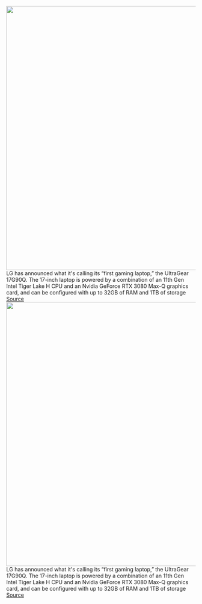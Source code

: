 <img src='https://cdn.vox-cdn.com/thumbor/Zq9Et8GJxyA-vQMhL7J0kLP2_3E=/0x0:2000x1333/1200x800/filters:focal(840x507:1160x827)/cdn.vox-cdn.com/uploads/chorus_image/image/70296147/LG_UltraGear_Gaming_0001.0.jpg' width='700px' /><br/>
LG has announced what it's calling its “first gaming laptop,” the UltraGear 17G90Q. The 17-inch laptop is powered by a combination of an 11th Gen Intel Tiger Lake H CPU and an Nvidia GeForce RTX 3080 Max-Q graphics card, and can be configured with up to 32GB of RAM and 1TB of storage
<a href='https://www.theverge.com/2021/12/20/22846139/lg-ultragear-17g90q-rtx-3080-gpu-11th-gen-intel-cpu-storage-gaming-laptop'> Source <a/><img src='https://cdn.vox-cdn.com/thumbor/Zq9Et8GJxyA-vQMhL7J0kLP2_3E=/0x0:2000x1333/1200x800/filters:focal(840x507:1160x827)/cdn.vox-cdn.com/uploads/chorus_image/image/70296147/LG_UltraGear_Gaming_0001.0.jpg' width='700px' /><br/>
LG has announced what it's calling its “first gaming laptop,” the UltraGear 17G90Q. The 17-inch laptop is powered by a combination of an 11th Gen Intel Tiger Lake H CPU and an Nvidia GeForce RTX 3080 Max-Q graphics card, and can be configured with up to 32GB of RAM and 1TB of storage
<a href='https://www.theverge.com/2021/12/20/22846139/lg-ultragear-17g90q-rtx-3080-gpu-11th-gen-intel-cpu-storage-gaming-laptop'> Source <a/>